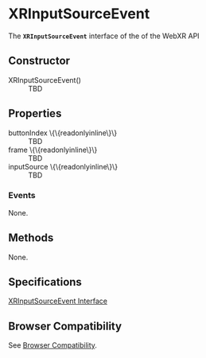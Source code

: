 # XRInputSourceEvent

The **`XRInputSourceEvent`** interface of the of the WebXR API 

## Constructor

<dl>
  <dt>XRInputSourceEvent()</dt>
  <dd>TBD</dd>
</dl>

## Properties

<dl>
  <dt>buttonIndex \{\{readonlyinline\}\}</dt>
  <dd>TBD</dd>
  <dt>frame \{\{readonlyinline\}\}</dt>
  <dd>TBD</dd>
  <dt>inputSource \{\{readonlyinline\}\}</dt>
  <dd>TBD</dd>
</dl>

### Events

None.

## Methods

None.

## Specifications

[XRInputSourceEvent Interface](https://immersive-web.github.io/webxr/#xrinputsourceevent-interface)

## Browser Compatibility

See [Browser Compatibility](compatibility).
